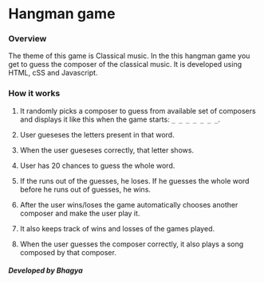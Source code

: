# Hangman game

### Overview
The theme of this game is Classical music. In the this hangman game you get to guess the composer of the classical music. It is developed using HTML, cSS and Javascript. 

### How it works


1. It randomly picks a composer to guess from available set of composers and  displays it like this when the game starts: `_ _ _ _ _ _ _`.

2. User gueseses the letters present in that word. 

3. When the user gueseses correctly, that letter shows.

4. User has 20 chances to guess the whole word.

5. If the runs out of the guesses, he loses. If he guesses the whole word before he runs out of guesses, he wins.

6. After the user wins/loses the game automatically chooses another composer and make the user play it.

7. It also keeps track of wins and losses of the games played.

8. When the user guesses the composer correctly, it also plays a song composed by that composer.


##### Developed by Bhagya

